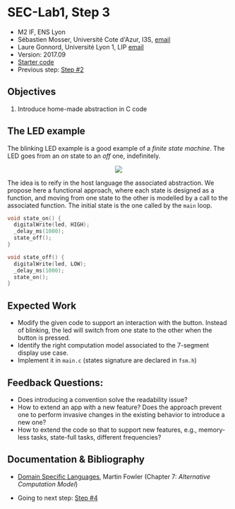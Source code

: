 # SEC-Lab1, Step 3

  * M2 IF, ENS Lyon
  * Sébastien Mosser, Université Cote d'Azur, I3S, [email](mailto:mosser@i3s.unice.fr)
  * Laure Gonnord, Université Lyon 1, LIP [email](mailto:laure.gonnord@ens-lyon.fr)
  * Version: 2017.09
  * [Starter code](https://github.com/mosser/sec-labs/tree/master/lab_1/_code/step3)
  * Previous step: [Step #2](https://github.com/mosser/sec-labs/blob/master/lab_1/step_2.md)

## Objectives

  1. Introduce home-made abstraction in C code

## The LED example

The blinking LED example is a good example of a _finite state machine_. The LED goes from an _on_ state to an _off_ one, indefinitely.

<p align="center">
  <img src="https://raw.githubusercontent.com/mosser/sec-labs/master/lab_1/figs/fsm.png"/>
</p>

The idea is to reify in the host language the associated abstraction. We propose here a functional approach, where each state is designed as a function, and moving from one state to the other is modelled by a call to the associated function. The initial state is the one called by the `main` loop.

```C
void state_on() {
  digitalWrite(led, HIGH);
  _delay_ms(1000);
  state_off();
}

void state_off() {
  digitalWrite(led, LOW);
  _delay_ms(1000);
  state_on();
}
```

## Expected Work

  * Modify the given code to support an interaction with the button. Instead of blinking, the led will switch from one state to the other when the button is pressed.
  * Identify the right computation model associated to the 7-segment display use case.
  * Implement it in `main.c` (states signature are declared in `fsm.h`)

## Feedback Questions:

  - Does introducing a convention solve the readability issue?
  - How to extend an app with a new feature? Does the approach prevent one to perform invasive changes in the existing behavior to introduce a new one?
  - How to extend the code so that to support new features, e.g.,
memory-less tasks, state-full tasks, different frequencies?

## Documentation & Bibliography

  * [Domain Specific Languages](https://martinfowler.com/books/dsl.html), Martin Fowler (Chapter 7: _Alternative Computation Model_)

  * Going to next step: [Step #4](https://github.com/mosser/sec-labs/blob/master/lab_1/step_4.md)
